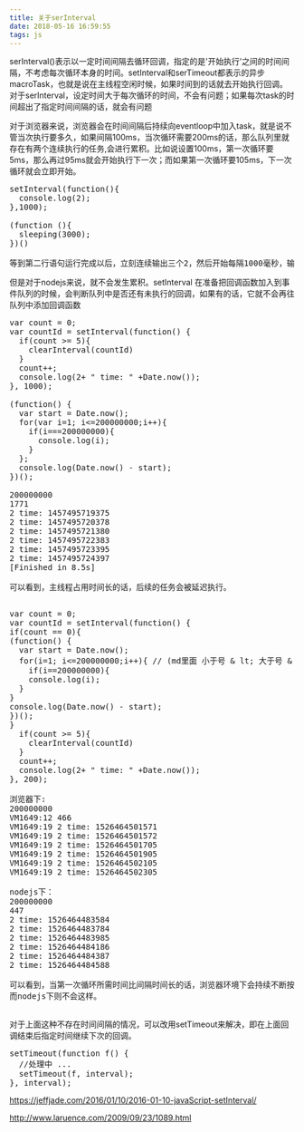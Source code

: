 ```yaml
---
title: 关于serInterval
date: 2018-05-16 16:59:55
tags: js
---
```


serInterval()表示以一定时间间隔去循环回调，指定的是'开始执行'之间的时间间隔，不考虑每次循环本身的时间。setInterval和serTimeout都表示的异步macroTask，也就是说在主线程空闲时候，如果时间到的话就去开始执行回调。对于serInterval，设定时间大于每次循环的时间，不会有问题；如果每次task的时间超出了指定时间间隔的话，就会有问题

对于浏览器来说，浏览器会在时间间隔后持续向eventloop中加入task，就是说不管当次执行要多久，如果间隔100ms，当次循环需要200ms的话，那么队列里就存在有两个连续执行的任务,会进行累积。比如说设置100ms，第一次循环要5ms，那么再过95ms就会开始执行下一次；而如果第一次循环要105ms，下一次循环就会立即开始。
<pre>
setInterval(function(){
  console.log(2);
},1000);

(function (){
  sleeping(3000);
})()

等到第二行语句运行完成以后，立刻连续输出三个2，然后开始每隔1000毫秒，输出一个2。也就是说，setIntervel具有累积效应，如果某个操作特别耗时，超过了setInterval的时间间隔，排在后面的操作会被累积起来，然后在很短的时间内连续触发，这可能或造成性能问题（比如集中发出Ajax请求）
</pre>

但是对于nodejs来说，就不会发生累积。setInterval 在准备把回调函数加入到事件队列的时候，会判断队列中是否还有未执行的回调，如果有的话，它就不会再往队列中添加回调函数

<pre>
var count = 0;
var countId = setInterval(function() {
  if(count >= 5){
    clearInterval(countId)
  }
  count++;
  console.log(2+ " time: " +Date.now());
}, 1000);

(function() {
  var start = Date.now();
  for(var i=1; i&lt;=200000000;i++){
    if(i===200000000){
      console.log(i);
    }
  };
  console.log(Date.now() - start);
})();

200000000
1771
2 time: 1457495719375
2 time: 1457495720378
2 time: 1457495721380
2 time: 1457495722383
2 time: 1457495723395
2 time: 1457495724397
[Finished in 8.5s]

可以看到，主线程占用时间长的话，后续的任务会被延迟执行。
</pre>

<pre>

var count = 0;
var countId = setInterval(function() {
if(count == 0){
(function() {
  var start = Date.now();
  for(i=1; i&lt;=200000000;i++){ // (md里面 小于号 & lt; 大于号 & gt;)
    if(i==200000000){
    console.log(i);
  }
}
console.log(Date.now() - start);
})();
}
  if(count >= 5){
    clearInterval(countId)
  }
  count++;
  console.log(2+ " time: " +Date.now());
}, 200);

浏览器下:
200000000
VM1649:12 466
VM1649:19 2 time: 1526464501571
VM1649:19 2 time: 1526464501572
VM1649:19 2 time: 1526464501705
VM1649:19 2 time: 1526464501905
VM1649:19 2 time: 1526464502105
VM1649:19 2 time: 1526464502305

nodejs下：
200000000
447
2 time: 1526464483584
2 time: 1526464483784
2 time: 1526464483985
2 time: 1526464484186
2 time: 1526464484387
2 time: 1526464484588

可以看到，当第一次循环所需时间比间隔时间长的话，浏览器环境下会持续不断按实际间隔加回调，同时第一次的执行时间直接导致后面的执行时间往后推，第一次的时间=第二次时间，第二次时间+133=第三次时间，466-400=66，加上133正好是200。就是说浏览器下所有的回调首先按固定时间间隔排好，如果某次回调执行时间长于间隔时间的话，就会把导致下次乃至更下次的回调执行时间往后推迟。这样就可能导致两次回调不存在时间间隔的情况。
而nodejs下则不会这样。

</pre>
对于上面这种不存在时间间隔的情况，可以改用setTimeout来解决，即在上面回调结束后指定时间继续下次的回调。
<pre>
setTimeout(function f() {
  //处理中 ...
  setTimeout(f, interval);
}, interval);
</pre>


https://jeffjade.com/2016/01/10/2016-01-10-javaScript-setInterval/

http://www.laruence.com/2009/09/23/1089.html
